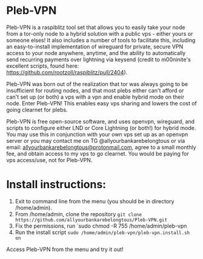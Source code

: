 # Pleb-VPN
Pleb-VPN is a raspiblitz tool set that allows you to easily take your node
from a tor-only node to a hybrid solution with a public vps - either yours or
someone elses! It also includes a number of tools to facilitate this, including
an easy-to-install implementation of wireguard for private, secure VPN access
to your node anywhere, anytime, and the ability to automatically send recurring
payments over lightning via keysend (credit to m00ninite's excellent scripts,
found here: https://github.com/rootzoll/raspiblitz/pull/2404).

Pleb-VPN was born out of the realization that tor was always going to be
insufficient for routing nodes, and that most plebs either can't afford
or can't set up (or both) a vps with a vpn and enable hybrid mode on their
node. Enter Pleb-VPN! This enables easy vps sharing and lowers the cost of
going clearnet for plebs.

Pleb-VPN is free open-source software, and uses openvpn, wireguard, and scripts
to configure either LND or Core Lightning (or both!) for hybrid mode. You may
use this in conjunction with your own vps set up as an openvpn server or you may
contact me on TG @allyourbankarebelongtous or via email: 
allyourbankarebelongtous@protonmail.com, agree to a small monthly fee, and obtain
access to my vps to go clearnet. You would be paying for vps access/use, not for
Pleb-VPN.

# Install instructions:
1. Exit to command line from the menu (you should be in directory /home/admin).
2. From /home/admin, clone the repository `git clone https://github.com/allyourbankarebelongtous/Pleb-VPN.git`
3. Fix the permissions, run `sudo chmod -R 755 /home/admin/pleb-vpn
4. Run the install script `sudo /home/admin/pleb-vpn/pleb-vpn.install.sh on`

Access Pleb-VPN from the menu and try it out!
